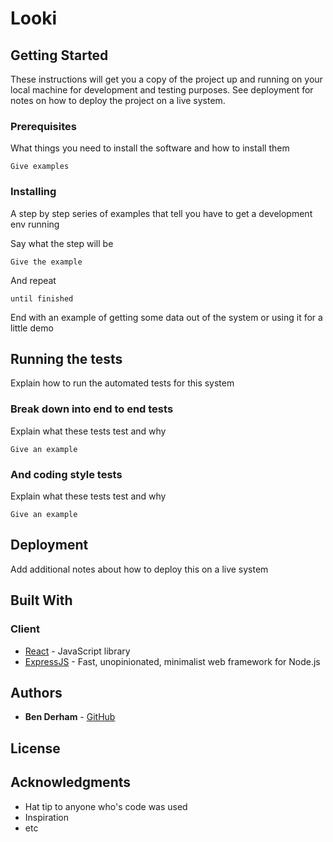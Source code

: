 # Looki

## Getting Started

These instructions will get you a copy of the project up and running on your local machine for development and testing purposes. See deployment for notes on how to deploy the project on a live system.

### Prerequisites

What things you need to install the software and how to install them

```
Give examples
```

### Installing

A step by step series of examples that tell you have to get a development env running

Say what the step will be

```
Give the example
```

And repeat

```
until finished
```

End with an example of getting some data out of the system or using it for a little demo

## Running the tests

Explain how to run the automated tests for this system

### Break down into end to end tests

Explain what these tests test and why

```
Give an example
```

### And coding style tests

Explain what these tests test and why

```
Give an example
```

## Deployment

Add additional notes about how to deploy this on a live system

## Built With

### Client
* [React](https://facebook.github.io/react/docs/hello-world.html) - JavaScript library
* [ExpressJS](https://expressjs.com/) - Fast, unopinionated, minimalist web framework for Node.js

## Authors

* **Ben Derham** - [GitHub](https://github.com/benderham)

## License

## Acknowledgments

* Hat tip to anyone who's code was used
* Inspiration
* etc